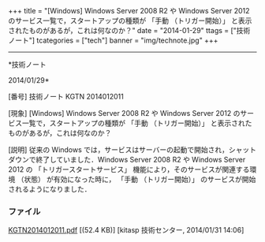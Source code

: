 ﻿+++
title = "[Windows] Windows Server 2008 R2 や Windows Server 2012 のサービス一覧で，スタートアップの種類が 「手動 （トリガー開始）」 と表示されたものがあるが，これは何なのか？"
date = "2014-01-29"
ttags = ["技術ノート"]
tcategories = ["tech"]
banner = "img/technote.jpg"
+++

-----------------------------------------------------------------------------------------------------------------------------

*技術ノート

2014/01/29*


[番号]
技術ノート KGTN 2014012011

[現象]
[Windows] Windows Server 2008 R2 や Windows Server 2012
のサービス一覧で，スタートアップの種類が 「手動 （トリガー開始）」
と表示されたものがあるが，これは何なのか？

[説明]
従来の Windows
では，サービスはサーバーの起動で開始され，シャットダウンで終了していました．Windows
Server 2008 R2 や Windows Server 2012 の 「トリガースタートサービス」
機能により，そのサービスが関連する環境 （状態） が有効になった時に，
「手動 （トリガー開始）」 のサービスが開始されるようになりました．


### ファイル

 
 


[KGTN2014012011.pdf](http://techreport.kitasp.net/attachments/download/1528/KGTN2014012011.pdf)
 [(52.4 KB)] [kitasp 技術センター, 2014/01/31
14:06]


 


 


